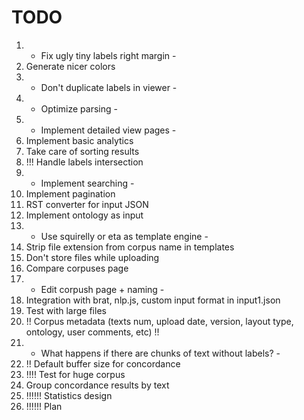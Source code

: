 # TODO

1. - Fix ugly tiny labels right margin -
2. Generate nicer colors
3. - Don't duplicate labels in viewer -
4. - Optimize parsing -
5. - Implement detailed view pages -
6. Implement basic analytics
7. Take care of sorting results
8. !!! Handle labels intersection
9. - Implement searching -
10. Implement pagination
11. RST converter for input JSON
12. Implement ontology as input
13. - Use squirelly or eta as template engine -
14. Strip file extension from corpus name in templates
15. Don't store files while uploading
16. Compare corpuses page
17. - Edit corpush page + naming -
18. Integration with brat, nlp.js, custom input format in input1.json
19. Test with large files
20. !! Corpus metadata (texts num, upload date, version, layout type, ontology, user comments, etc) !!
21. - What happens if there are chunks of text without labels? -
22. !! Default buffer size for concordance
23. !!!! Test for huge corpus
24. Group concordance results by text
25. !!!!!! Statistics design
26. !!!!!! Plan
